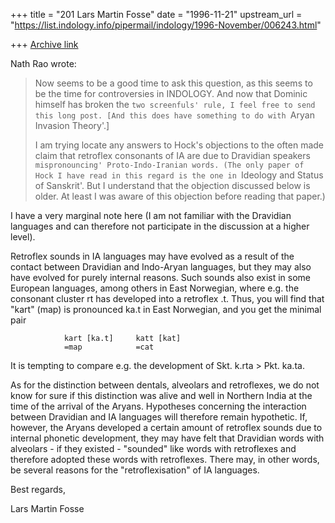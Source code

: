 +++
title = "201 Lars Martin Fosse"
date = "1996-11-21"
upstream_url = "https://list.indology.info/pipermail/indology/1996-November/006243.html"

+++
[Archive link](https://list.indology.info/pipermail/indology/1996-November/006243.html)

Nath Rao wrote:
>
>Now seems to be a good time to ask this question, as this seems to be
>the time for controversies in INDOLOGY. And now that Dominic himself
>has broken the `two screenfuls' rule, I feel free to send this long
>post. [And this does have something to do with `Aryan Invasion Theory'.]
>
>I am trying locate any answers to Hock's objections to the often made
>claim that retroflex consonants of IA are due to Dravidian speakers
>`mispronouncing' Proto-Indo-Iranian words. (The only paper of Hock
>I have read in this regard is the one in `Ideology and Status of
>Sanskrit'. But I understand that the objection discussed below is older.
>At least I was aware of this objection before reading that paper.)

I have a very marginal note here (I am not familiar with the Dravidian
languages and can therefore not participate in the discussion at a higher
level).

Retroflex sounds in IA languages may have evolved as a result of the contact
between Dravidian and Indo-Aryan languages, but they may also have evolved
for purely internal reasons. Such sounds also exist in some European
languages, among others in East Norwegian, where e.g. the consonant cluster
rt has developed into a retroflex .t. Thus, you will find that "kart" (map)
is pronounced ka.t in East Norwegian, and you get the minimal pair

                kart [ka.t]     katt [kat]
                =map            =cat


It is tempting to compare e.g. the development of Skt. k.rta > Pkt. ka.ta. 

As for the distinction between dentals, alveolars and retroflexes, we do not
know for sure if this distinction was alive and well in Northern India at
the time of the arrival of the Aryans. Hypotheses concerning the interaction
between Dravidian and IA languages will therefore remain hypothetic. If,
however, the Aryans developed a certain amount of retroflex sounds due to
internal phonetic development, they may have felt that Dravidian words with
alveolars - if they existed - "sounded" like words with retroflexes and
therefore adopted these words with retroflexes. There may, in other words,
be several reasons for the "retroflexisation" of IA languages. 

Best regards,

Lars Martin Fosse





